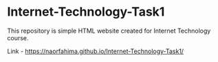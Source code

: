 # Internet-Technology-Task1
This repository is simple HTML website created for Internet Technology course.

Link - https://naorfahima.github.io/Internet-Technology-Task1/

